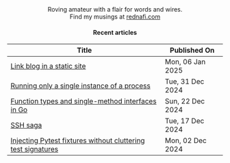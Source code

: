 <div align="center">
Roving amateur with a flair for words and wires. <br>
Find my musings at <a href="https://rednafi.com/" rel="me">rednafi.com</a>
</div><div align="center">

#### Recent articles

| Title | Published On |
| ----- | ------------ |
| [Link blog in a static site](http://rednafi.com/misc/link_blog/) | Mon, 06 Jan 2025 |
| [Running only a single instance of a process](http://rednafi.com/misc/run_single_instance/) | Tue, 31 Dec 2024 |
| [Function types and single-method interfaces in Go](http://rednafi.com/go/func_types_and_smis/) | Sun, 22 Dec 2024 |
| [SSH saga](http://rednafi.com/misc/ssh_saga/) | Tue, 17 Dec 2024 |
| [Injecting Pytest fixtures without cluttering test signatures](http://rednafi.com/python/inject_pytest_fixture/) | Mon, 02 Dec 2024 |
</div>